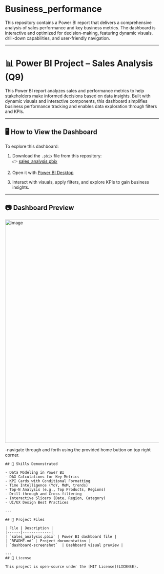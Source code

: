 # Business_performance
This repository contains a Power BI report that delivers a comprehensive analysis of sales performance and key business metrics. The dashboard is interactive and optimized for decision-making, featuring dynamic visuals, drill-down capabilities, and user-friendly navigation.

---

# 📊 Power BI Project – Sales Analysis (Q9)

This Power BI report analyzes sales and performance metrics to help stakeholders make informed decisions based on data insights. Built with dynamic visuals and interactive components, this dashboard simplifies business performance tracking and enables data exploration through filters and KPIs.

---


## 🖥️ How to View the Dashboard

To explore this dashboard:

1. Download the `.pbix` file from this repository:  
   👉 [sales_analysis.pbix](.sales_analysis.pbix)

2. Open it with [Power BI Desktop](https://powerbi.microsoft.com/en-us/desktop/)

3. Interact with visuals, apply filters, and explore KPIs to gain business insights.

---

## 📷 Dashboard Preview
<img width="1332" height="731" alt="image" src="https://github.com/user-attachments/assets/dd427d88-2745-43fa-84b2-ab3a29d4176c" />

-navigate through and forth using the provided home button on top right corner.

```
## 🧠 Skills Demonstrated

- Data Modeling in Power BI
- DAX Calculations for Key Metrics
- KPI Cards with Conditional Formatting
- Time Intelligence (YoY, MoM, trends)
- Top-N Analysis (e.g., Top Products, Regions)
- Drill-through and Cross-filtering
- Interactive Slicers (Date, Region, Category)
- UI/UX Design Best Practices

---

## 📁 Project Files

| File | Description |
|------|-------------|
| `sales_analysis.pbix` | Power BI dashboard file |
| `README.md` | Project documentation |
| `dashboard-screenshot`  | Dashboard visual preview |

---
## 📄 License

This project is open-source under the [MIT License](LICENSE).

